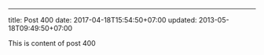 ---
title: Post 400
date: 2017-04-18T15:54:50+07:00
updated: 2013-05-18T09:49:50+07:00

This is content of post 400
